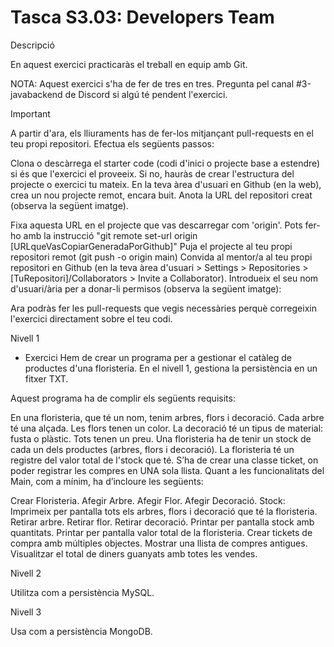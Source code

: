 # Tasca S3.03: Developers Team

Descripció


En aquest exercici practicaràs el treball en equip amb Git.

NOTA: Aquest exercici s'ha de fer de tres en tres. Pregunta pel canal #3-javabackend de Discord si algú té pendent l'exercici.

 Important

A partir d'ara, els lliuraments has de fer-los mitjançant pull-requests en el teu propi repositori. Efectua els següents passos:

Clona o descàrrega el starter code (codi d'inici o projecte base a estendre) si és que l'exercici el proveeix. Si no, hauràs de crear l'estructura del projecte o exercici tu mateix.
En la teva àrea d'usuari en Github (en la web), crea un nou projecte remot, encara buit.
Anota la URL del repositori creat (observa la següent imatge).

Fixa aquesta URL en el projecte que vas descarregar com 'origin'.
Pots fer-ho amb la instrucció "git remote set-url origin [URLqueVasCopiarGeneradaPorGithub]"
Puja el projecte al teu propi repositori remot (git push -o origin main)
Convida al mentor/a al teu propi repositori en Github (en la teva àrea d'usuari > Settings > Repositories > [TuRepositori]/Collaborators > Invite a Collaborator). Introdueix el seu nom d'usuari/ària per a donar-li permisos (observa la següent imatge):

Ara podràs fer les pull-requests que vegis necessàries perquè corregeixin l'exercici directament sobre el teu codi.

Nivell 1



- Exercici
Hem de crear un programa per a gestionar el catàleg de productes d'una floristeria. En el nivell 1, gestiona la persistència en un fitxer TXT.

Aquest programa ha de complir els següents  requisits:  

En una floristeria, que té un nom, tenim arbres, flors i decoració.
Cada arbre té una alçada. 
Les flors tenen un color. 
La decoració té un tipus de material: fusta o plàstic. 
Tots tenen un preu.
Una floristeria ha de tenir un stock de cada un dels productes (arbres, flors i decoració).
La floristeria té un registre del valor total de l'stock que té.
S’ha de crear una classe ticket, on poder registrar les compres en UNA sola llista.
Quant a les funcionalitats del Main, com a mínim, ha d’incloure les següents:

Crear Floristeria.
Afegir Arbre.
Afegir Flor.
Afegir Decoració.
Stock: Imprimeix per pantalla tots els arbres, flors i decoració que té la floristeria.
Retirar arbre.
Retirar flor.
Retirar decoració.
Printar per pantalla stock amb quantitats.
Printar per pantalla valor total de la floristeria.
Crear tickets de compra amb múltiples objectes.
Mostrar una llista de compres antigues.
Visualitzar el total de diners guanyats amb totes les vendes.


Nivell 2




Utilitza com a persistència MySQL.




Nivell 3

Usa com a persistència MongoDB.
